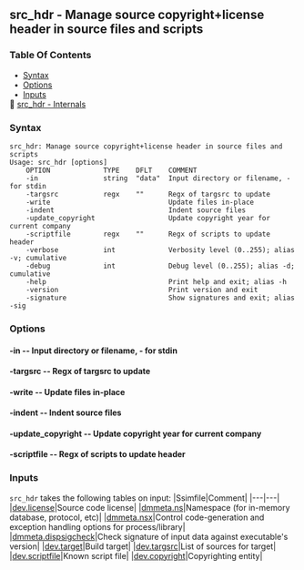## src_hdr - Manage source copyright+license header in source files and scripts


### Table Of Contents
<a href="#table-of-contents"></a>
<!-- dev.mdmark  mdmark:MDSECTION  state:BEG_AUTO  param:Toc -->
&nbsp;&nbsp;&bull;&nbsp;  [Syntax](#syntax)<br/>
&nbsp;&nbsp;&bull;&nbsp;  [Options](#options)<br/>
&nbsp;&nbsp;&bull;&nbsp;  [Inputs](#inputs)<br/>
&#128196; [src_hdr - Internals](/txt/exe/src_hdr/internals.md)<br/>

<!-- dev.mdmark  mdmark:MDSECTION  state:END_AUTO  param:Toc -->

### Syntax
<a href="#syntax"></a>
<!-- dev.mdmark  mdmark:MDSECTION  state:BEG_AUTO  param:Syntax -->
```
src_hdr: Manage source copyright+license header in source files and scripts
Usage: src_hdr [options]
    OPTION             TYPE    DFLT    COMMENT
    -in                string  "data"  Input directory or filename, - for stdin
    -targsrc           regx    ""      Regx of targsrc to update
    -write                             Update files in-place
    -indent                            Indent source files
    -update_copyright                  Update copyright year for current company
    -scriptfile        regx    ""      Regx of scripts to update header
    -verbose           int             Verbosity level (0..255); alias -v; cumulative
    -debug             int             Debug level (0..255); alias -d; cumulative
    -help                              Print help and exit; alias -h
    -version                           Print version and exit
    -signature                         Show signatures and exit; alias -sig

```

<!-- dev.mdmark  mdmark:MDSECTION  state:END_AUTO  param:Syntax -->

### Options
<a href="#options"></a>

<!-- dev.mdmark  mdmark:MDSECTION  state:BEG_AUTO  param:Options -->
#### -in -- Input directory or filename, - for stdin
<a href="#-in"></a>

#### -targsrc -- Regx of targsrc to update
<a href="#-targsrc"></a>

#### -write -- Update files in-place
<a href="#-write"></a>

#### -indent -- Indent source files
<a href="#-indent"></a>

#### -update_copyright -- Update copyright year for current company
<a href="#-update_copyright"></a>

#### -scriptfile -- Regx of scripts to update header
<a href="#-scriptfile"></a>

<!-- dev.mdmark  mdmark:MDSECTION  state:END_AUTO  param:Options -->

### Inputs
<a href="#inputs"></a>
<!-- dev.mdmark  mdmark:MDSECTION  state:BEG_AUTO  param:Inputs -->
`src_hdr` takes the following tables on input:
|Ssimfile|Comment|
|---|---|
|[dev.license](/txt/ssimdb/dev/license.md)|Source code license|
|[dmmeta.ns](/txt/ssimdb/dmmeta/ns.md)|Namespace (for in-memory database, protocol, etc)|
|[dmmeta.nsx](/txt/ssimdb/dmmeta/nsx.md)|Control code-generation and exception handling options for process/library|
|[dmmeta.dispsigcheck](/txt/ssimdb/dmmeta/dispsigcheck.md)|Check signature of input data against executable's version|
|[dev.target](/txt/ssimdb/dev/target.md)|Build target|
|[dev.targsrc](/txt/ssimdb/dev/targsrc.md)|List of sources for target|
|[dev.scriptfile](/txt/ssimdb/dev/scriptfile.md)|Known script file|
|[dev.copyright](/txt/ssimdb/dev/copyright.md)|Copyrighting entity|

<!-- dev.mdmark  mdmark:MDSECTION  state:END_AUTO  param:Inputs -->

